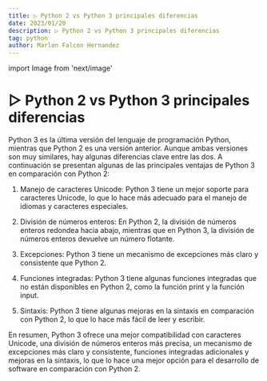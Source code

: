 ```yaml
---
title: ▷ Python 2 vs Python 3 principales diferencias
date: 2023/01/20
description: ▷ Python 2 vs Python 3 principales diferencias
tag: python
author: Marlon Falcon Hernandez
---
```

import Image from 'next/image'

# ▷ Python 2 vs Python 3 principales diferencias

Python 3 es la última versión del lenguaje de programación Python, mientras que Python 2 es una versión anterior. Aunque ambas versiones son muy similares, hay algunas diferencias clave entre las dos. A continuación se presentan algunas de las principales ventajas de Python 3 en comparación con Python 2:

1. Manejo de caracteres Unicode: Python 3 tiene un mejor soporte para caracteres Unicode, lo que lo hace más adecuado para el manejo de idiomas y caracteres especiales.

2. División de números enteros: En Python 2, la división de números enteros redondea hacia abajo, mientras que en Python 3, la división de números enteros devuelve un número flotante.

3. Excepciones: Python 3 tiene un mecanismo de excepciones más claro y consistente que Python 2.

4. Funciones integradas: Python 3 tiene algunas funciones integradas que no están disponibles en Python 2, como la función print y la función input.

5. Sintaxis: Python 3 tiene algunas mejoras en la sintaxis en comparación con Python 2, lo que lo hace más fácil de leer y escribir.

En resumen, Python 3 ofrece una mejor compatibilidad con caracteres Unicode, una división de números enteros más precisa, un mecanismo de excepciones más claro y consistente, funciones integradas adicionales y mejoras en la sintaxis, lo que lo hace una mejor opción para el desarrollo de software en comparación con Python 2.